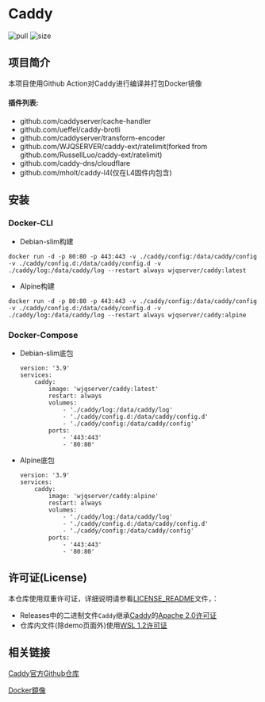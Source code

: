 # Caddy

![pull](https://img.shields.io/docker/pulls/wjqserver/caddy.svg) ![size](https://img.shields.io/docker/image-size/wjqserver/caddy)

项目简介
---
本项目使用Github Action对Caddy进行编译并打包Docker镜像

#### 插件列表:
 - github.com/caddyserver/cache-handler
 - github.com/ueffel/caddy-brotli
 - github.com/caddyserver/transform-encoder
 - github.com/WJQSERVER/caddy-ext/ratelimit(forked from github.com/RussellLuo/caddy-ext/ratelimit)
 - github.com/caddy-dns/cloudflare
 - github.com/mholt/caddy-l4(仅在L4固件内包含)

## 安装

### Docker-CLI
    
- Debian-slim构建

```
docker run -d -p 80:80 -p 443:443 -v ./caddy/config:/data/caddy/config -v ./caddy/config.d:/data/caddy/config.d -v ./caddy/log:/data/caddy/log --restart always wjqserver/caddy:latest
```

- Alpine构建

    
```
docker run -d -p 80:80 -p 443:443 -v ./caddy/config:/data/caddy/config -v ./caddy/config.d:/data/caddy/config.d -v ./caddy/log:/data/caddy/log --restart always wjqserver/caddy:alpine
```    
        
   ### Docker-Compose
    
   - Debian-slim底包
    
      ```
      version: '3.9'
      services:
          caddy:
              image: 'wjqserver/caddy:latest'
              restart: always
              volumes:
                  - './caddy/log:/data/caddy/log'
                  - './caddy/config.d:/data/caddy/config.d'
                  - './caddy/config:/data/caddy/config'
              ports:
                  - '443:443'
                  - '80:80'

      ```
      
   - Alpine底包
      ```
      version: '3.9'
      services:
          caddy:
              image: 'wjqserver/caddy:alpine'
              restart: always
              volumes:
                  - './caddy/log:/data/caddy/log'
                  - './caddy/config.d:/data/caddy/config.d'
                  - './caddy/config:/data/caddy/config'
              ports:
                  - '443:443'
                  - '80:80'      
      ```   
      
## 许可证(License)

本仓库使用双重许可证，详细说明请参看[LICENSE_README](https://github.com/WJQSERVER-STUDIO/caddy/blob/main/LICENSE_README.md)文件，：

- Releases中的二进制文件`Caddy`继承[Caddy](https://github.com/caddyserver/caddy)的[Apache 2.0许可证](https://github.com/WJQSERVER-STUDIO/caddy/blob/main/LICENSE_caddy)
- 仓库内文件(除demo页面外)使用[WSL 1.2许可证](https://github.com/WJQSERVER-STUDIO/caddy/blob/main/LICENSE)

相关链接
---

[Caddy官方Github仓库](https://github.com/caddyserver/caddy)

[Docker鏡像](https://hub.docker.com/r/wjqserver/caddy)
